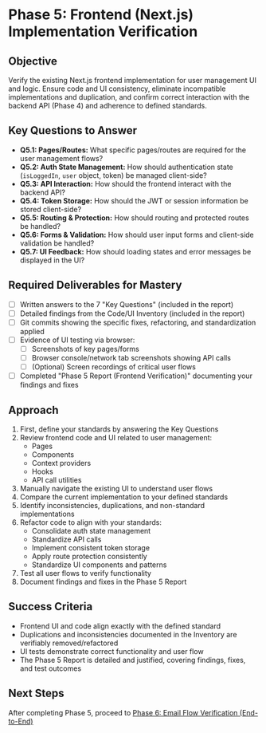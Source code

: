# Phase 5: Frontend (Next.js) Implementation Verification

## Objective

Verify the existing Next.js frontend implementation for user management UI and logic. Ensure code and UI consistency, eliminate incompatible implementations and duplication, and confirm correct interaction with the backend API (Phase 4) and adherence to defined standards.

## Key Questions to Answer

- **Q5.1: Pages/Routes:** What specific pages/routes are required for the user management flows?
- **Q5.2: Auth State Management:** How should authentication state (`isLoggedIn`, `user` object, token) be managed client-side?
- **Q5.3: API Interaction:** How should the frontend interact with the backend API?
- **Q5.4: Token Storage:** How should the JWT or session information be stored client-side?
- **Q5.5: Routing & Protection:** How should routing and protected routes be handled?
- **Q5.6: Forms & Validation:** How should user input forms and client-side validation be handled?
- **Q5.7: UI Feedback:** How should loading states and error messages be displayed in the UI?

## Required Deliverables for Mastery

- [ ] Written answers to the 7 "Key Questions" (included in the report)
- [ ] Detailed findings from the Code/UI Inventory (included in the report)
- [ ] Git commits showing the specific fixes, refactoring, and standardization applied
- [ ] Evidence of UI testing via browser:
  - [ ] Screenshots of key pages/forms
  - [ ] Browser console/network tab screenshots showing API calls
  - [ ] (Optional) Screen recordings of critical user flows
- [ ] Completed "Phase 5 Report (Frontend Verification)" documenting your findings and fixes

## Approach

1. First, define your standards by answering the Key Questions
2. Review frontend code and UI related to user management:
   - Pages
   - Components
   - Context providers
   - Hooks
   - API call utilities
3. Manually navigate the existing UI to understand user flows
4. Compare the current implementation to your defined standards
5. Identify inconsistencies, duplications, and non-standard implementations
6. Refactor code to align with your standards:
   - Consolidate auth state management
   - Standardize API calls
   - Implement consistent token storage
   - Apply route protection consistently
   - Standardize UI components and patterns
7. Test all user flows to verify functionality
8. Document findings and fixes in the Phase 5 Report

## Success Criteria

- Frontend UI and code align exactly with the defined standard
- Duplications and inconsistencies documented in the Inventory are verifiably removed/refactored
- UI tests demonstrate correct functionality and user flow
- The Phase 5 Report is detailed and justified, covering findings, fixes, and test outcomes

## Next Steps

After completing Phase 5, proceed to [Phase 6: Email Flow Verification (End-to-End)](../phase6/README.md)
